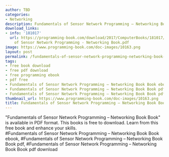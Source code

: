 ```yaml
---
author: TBD
categories:
- Networking
description: Fundamentals of Sensor Network Programming – Networking Book Book
download_links:
- info: '181017'
  url: https://programming-book.com/download/2017/ComputerBooks/181017/Fundamentals
    of Sensor Network Programming - Networking Book.pdf
image: https://www.programming-book.com/doc-images/10163.png
layout: post
permalink: /fundamentals-of-sensor-network-programming-networking-book-book.html
tags:
- free book download
- free pdf download
- free programming ebook
- pdf free
- Fundamentals of Sensor Network Programming – Networking Book Book ebook
- Fundamentals of Sensor Network Programming – Networking Book Book pdf
- Fundamentals of Sensor Network Programming – Networking Book Book pdf download
thumbnail_url: https://www.programming-book.com/doc-images/10163.png
title: Fundamentals of Sensor Network Programming – Networking Book Book
---
```


 
<div class="item-desc text-justify">
  "Fundamentals of Sensor Network Programming – Networking Book Book" is available in PDF format. This books is free to download. Learn from this free book and enhance your skills.
  <br>
  #Fundamentals of Sensor Network Programming – Networking Book Book ebook, #Fundamentals of Sensor Network Programming – Networking Book Book pdf, #Fundamentals of Sensor Network Programming – Networking Book Book pdf download
</div>